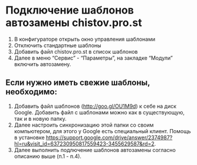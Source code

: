 # Подключение шаблонов автозамены chistov.pro.st

1. В конфигураторе открыть окно управления шаблонами
2. Отключить стандартные шаблоны
3. Добавить файл chistov.pro.st в список шаблонов
4. Далее в меню “Сервис” - “Параметры”, на закладке “Модули” включить автозамену. 

## Если нужно иметь свежие шаблоны, необходимо:
1. Добавить файл шаблонов (http://goo.gl/OU1M9d) к себе на диск Google. 
    Добавить файл с шаблонами можно как в существующую, так и в новую папку. 
2. Далее настроить синхронизацию этой папки со своим компьютером, для этого у Google есть специальный клиент. 
    Помощь в установке https://support.google.com/drive/answer/2374987?hl=ru&visit_id=637230950817559423-3455629587&rd=2. 
3. Далее выполнить подлючение шаблонов автозамены согласно описанию выше (п.1 - п.4).